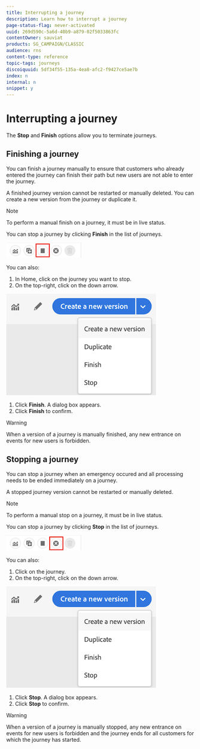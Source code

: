 ```yaml
---
title: Interrupting a journey
description: Learn how to interrupt a journey
page-status-flag: never-activated
uuid: 269d590c-5a6d-40b9-a879-02f5033863fc
contentOwner: sauviat
products: SG_CAMPAIGN/CLASSIC
audience: rns
content-type: reference
topic-tags: journeys
discoiquuid: 5df34f55-135a-4ea8-afc2-f9427ce5ae7b
index: n
internal: n
snippet: y
---
```


# Interrupting a journey

The **Stop** and **Finish** options allow you to terminate journeys.

## Finishing a journey

You can finish a journey manually to ensure that customers who already entered the journey can finish their path but new users are not able to enter the journey.

A finished journey version cannot be restarted or manually deleted. You can create a new version from the journey or duplicate it.

>[!NOTE]
>
>To perform a manual finish on a journey, it must be in live status.

You can stop a journey by clicking **Finish** in the list of journeys.

![](../assets/journey-finish-quick-action.png)

You can also:

1. In Home, click on the journey you want to stop.
1. On the top-right, click on the down arrow.

  ![](../assets/finish_drop_down_list.png)

1. Click **Finish**. A dialog box appears.
1. Click **Finish** to confirm.

>[!Warning]
>
>When a version of a journey is manually finished, any new entrance on events for new users is forbidden.

## Stopping a journey

You can stop a journey when an emergency occured and all processing needs to be ended immediately on a journey.

A stopped journey version cannot be restarted or manually deleted. 

>[!NOTE]
>
>To perform a manual stop on a journey, it must be in live status.

You can stop a journey by clicking **Stop** in the list of journeys.

![](../assets/journey-stop-quick-action.png)

You can also:

1. Click on the journey.
1. On the top-right, click on the down arrow.

  ![](../assets/finish_drop_down_list.png)

1. Click **Stop**. A dialog box appears.
1. Click **Stop** to confirm.

>[!Warning]
>
>When a version of a journey is manually stopped, any new entrance on events for new users is forbidden and the journey ends for all customers for which the journey has started.

